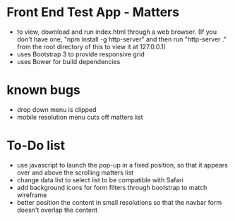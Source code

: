 # Front End Test App - Matters

* to view, download and run index.html through a web browser. (If you don't have one, "npm install -g http-server" and then run "http-server ." from the root directory of this to view it at 127.0.0.1)
* uses Bootstrap 3 to provide responsive grid
* uses Bower for build dependencies

# known bugs
* drop down menu is clipped
* mobile resolution menu cuts off matters list

# To-Do list
- use javascript to launch the pop-up in a fixed position, so that it appears over and above the scrolling matters list
- change data list to select list to be compatible with Safari
- add background icons for form filters through bootstrap to match wireframe
- better position the content in small resolutions so that the navbar form doesn't overlap the content
